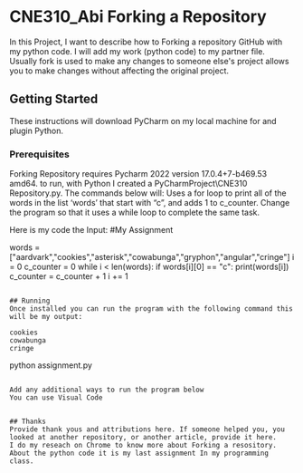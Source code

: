 # CNE310_Abi Forking a Repository

In this Project, I want to describe how to Forking a repository GitHub with my python code.
I will add my work (python code) to my partner file.
Usually fork is used to make any changes to someone else's project allows you to make changes without affecting the original project.

## Getting Started

These instructions will download PyCharm on my local machine for and plugin Python.

### Prerequisites

Forking Repository requires Pycharm 2022 version  17.0.4+7-b469.53 amd64. to run, with Python I created a PyCharmProject\CNE310 Repository.py. 
The commands below will: 
Uses a for loop to print all of the words in the list ‘words’ that start with “c”, 
and adds 1 to c_counter. Change the program so that it uses a while loop to complete the same task.

Here is my code the Input:
#My Assignment

words = ["aardvark","cookies","asterisk","cowabunga","gryphon","angular","cringe"]
i = 0
c_counter = 0
while i < len(words):
    if words[i][0] == "c":
        print(words[i])
        c_counter = c_counter + 1
    i += 1

```

## Running
Once installed you can run the program with the following command this will be my output:

cookies
cowabunga
cringe

```
python assignment.py
```

Add any additional ways to run the program below
You can use Visual Code 


## Thanks
Provide thank yous and attributions here. If someone helped you, you looked at another repository, or another article, provide it here.
I do my reseach on Chrome to know more about Forking a resository.
About the python code it is my last assignment In my programming class.
